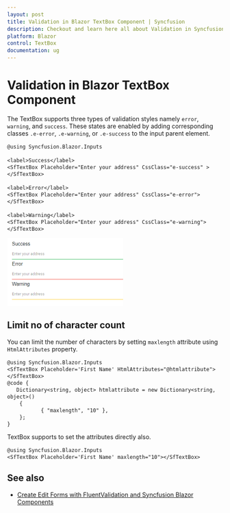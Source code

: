 ```yaml
---
layout: post
title: Validation in Blazor TextBox Component | Syncfusion
description: Checkout and learn here all about Validation in Syncfusion Blazor TextBox component and much more details.
platform: Blazor
control: TextBox
documentation: ug
---
```


# Validation in Blazor TextBox Component

The TextBox supports three types of validation styles namely `error`, `warning`, and `success`. These states are enabled by adding corresponding classes `.e-error`, `.e-warning`, or `.e-success` to the input parent element.

```cshtml
@using Syncfusion.Blazor.Inputs

<label>Success</label>
<SfTextBox Placeholder="Enter your address" CssClass="e-success" ></SfTextBox>

<label>Error</label>
<SfTextBox Placeholder="Enter your address" CssClass="e-error"></SfTextBox>

<label>Warning</label>
<SfTextBox Placeholder="Enter your address" CssClass="e-warning"></SfTextBox>
```

![Validation in Blazor TextBox](./images/blazor-textbox-validation.png)

## Limit no of character count

You can limit the number of characters by setting `maxlength` attribute using `HtmlAttributes` property.

```cshtml
@using Syncfusion.Blazor.Inputs
<SfTextBox Placeholder='First Name' HtmlAttributes="@htmlattribute"></SfTextBox>
@code {
   Dictionary<string, object> htmlattribute = new Dictionary<string, object>() 
    { 
           { "maxlength", "10" }, 
    };
}
```

TextBox supports to set the attributes directly also.
```cshtml
@using Syncfusion.Blazor.Inputs
<SfTextBox Placeholder='First Name' maxlength="10"></SfTextBox>
```

## See also

* [Create Edit Forms with FluentValidation and Syncfusion Blazor Components](https://www.syncfusion.com/blogs/post/create-edit-forms-with-fluentvalidation-and-syncfusion-blazor-components.aspx)